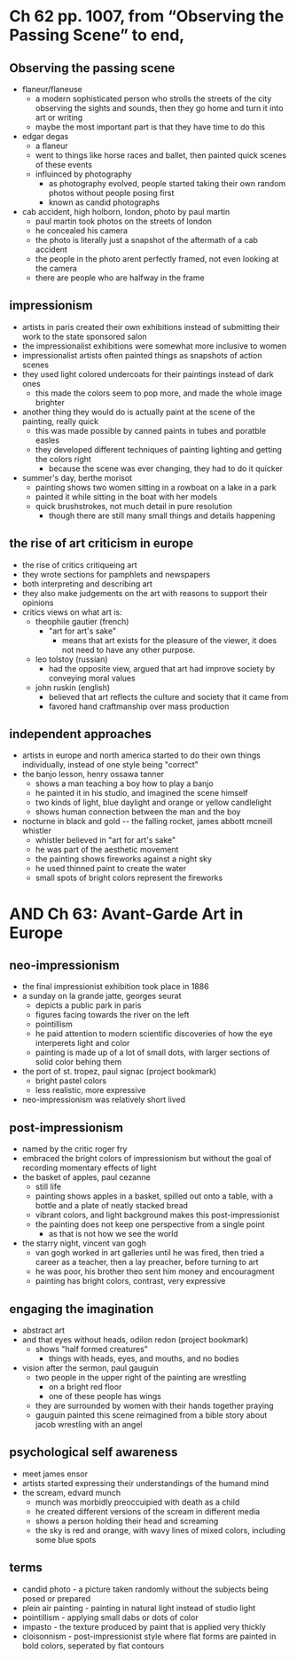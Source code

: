 # Ch 62 pp. 1007, from “Observing the Passing Scene” to end, 

## Observing the passing scene
- flaneur/flaneuse
  - a modern sophisticated person who strolls the streets of the city observing the sights and sounds, then they go home and turn it into art or writing
  - maybe the most important part is that they have time to do this
- edgar degas
  - a flaneur
  - went to things like horse races and ballet, then painted quick scenes of these events
  - influinced by photography
    - as photography evolved, people started taking their own random photos without people posing first
    - known as candid photographs
- cab accident, high holborn, london, photo by paul martin
  - paul martin took photos on the streets of london
  - he concealed his camera
  - the photo is literally just a snapshot of the aftermath of a cab accident 
  - the people in the photo arent perfectly framed, not even looking at the camera
  - there are people who are halfway in the frame
## impressionism
- artists in paris created their own exhibitions instead of submitting their work to the state sponsored salon
- the impressionalist exhibitions were somewhat more inclusive to women
- impressionalist artists often painted things as snapshots of action scenes
- they used light colored undercoats for their paintings instead of dark ones
  - this made the colors seem to pop more, and made the whole image brighter
- another thing they would do is actually paint at the scene of the painting, really quick
  - this was made possible by canned paints in tubes and poratble easles
  - they developed different techniques of painting lighting and getting the colors right
    - because the scene was ever changing, they had to do it quicker
- summer's day, berthe morisot
  - painting shows two women sitting in a rowboat on a lake in a park
  - painted it while sitting in the boat with her models
  - quick brushstrokes, not much detail in pure resolution
    - though there are still many small things and details happening
## the rise of art criticism in europe
- the rise of critics critiqueing art
- they wrote sections for pamphlets and newspapers
- both interpreting and describing art
- they also make judgements on the art with reasons to support their opinions
- critics views on what art is:
  - theophile gautier (french)
    - "art for art's sake"
      - means that art exists for the pleasure of the viewer, it does not need to have any other purpose.
  - leo tolstoy (russian)
    - had the opposite view, argued that art had improve society by conveying moral values
  - john ruskin (english)
    - believed that art reflects the culture and society that it came from
    - favored hand craftmanship over mass production
## independent approaches
- artists in europe and north america started to do their own things individually, instead of one style being "correct"
- the banjo lesson, henry ossawa tanner
  - shows a man teaching a boy how to play a banjo
  - he painted it in his studio, and imagined the scene himself
  - two kinds of light, blue daylight and orange or yellow candlelight
  - shows human connection between the man and the boy
- nocturne in black and gold -- the falling rocket, james abbott mcneill whistler
  - whistler believed in "art for art's sake"
  - he was part of the aesthetic movement 
  - the painting shows fireworks against a night sky
  - he used thinned paint to create the water
  - small spots of bright colors represent the fireworks
# AND Ch 63: Avant-Garde Art in Europe

## neo-impressionism
- the final impressionist exhibition took place in 1886
- a sunday on la grande jatte, georges seurat
  - depicts a public park in paris
  - figures facing towards the river on the left
  - pointillism
  - he paid attention to modern scientific discoveries of how the eye interperets light and color
  - painting is made up of a lot of small dots, with larger sections of solid color behing them
- the port of st. tropez, paul signac (project bookmark)
  - bright pastel colors
  - less realistic, more expressive
- neo-impressionism was relatively short lived
## post-impressionism
- named by the critic roger fry
- embraced the bright colors of impressionism but without the goal of recording momentary effects of light
- the basket of apples, paul cezanne
  - still life
  - painting shows apples in a basket, spilled out onto a table, with a bottle and a plate of neatly stacked bread
  - vibrant colors, and light background makes this post-impressionist
  - the painting does not keep one perspective from a single point
    - as that is not how we see the world
- the starry night, vincent van gogh
  - van gogh worked in art galleries until he was fired, then tried a career as a teacher, then a lay preacher, before turning to art
  - he was poor, his brother theo sent him money and encouragment
  - painting has bright colors, contrast, very expressive
## engaging the imagination
- abstract art
- and that eyes without heads, odilon redon (project bookmark)
  - shows "half formed creatures"
    - things with heads, eyes, and mouths, and no bodies
- vision after the sermon, paul gauguin
  - two people in the upper right of the painting are wrestling
    - on a bright red floor
    - one of these people has wings
  - they are surrounded by women with their hands together praying
  - gauguin painted this scene reimagined from a bible story about jacob wrestling with an angel
## psychological self awareness
- meet james ensor
- artists started expressing their understandings of the humand mind
- the scream, edvard munch
  - munch was morbidly preoccuipied with death as a child
  - he created different versions of the scream in different media
  - shows a person holding their head and screaming
  - the sky is red and orange, with wavy lines of mixed colors, including some blue spots
## terms
- candid photo - a picture taken randomly without the subjects being posed or prepared
- plein air painting - painting in natural light instead of studio light
- pointillism - applying small dabs or dots of color
- impasto - the texture produced by paint that is applied very thickly
- cloisonnism - post-impressionist style where flat forms are painted in bold colors, seperated by flat contours